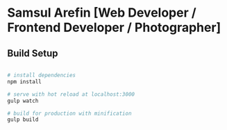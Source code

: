 # Samsul Arefin [Web Developer / Frontend Developer / Photographer]

## Build Setup

``` bash

# install dependencies
npm install

# serve with hot reload at localhost:3000
gulp watch

# build for production with minification
gulp build

```

